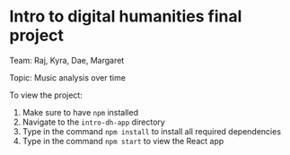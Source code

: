 # Intro to digital humanities final project


Team: Raj, Kyra, Dae, Margaret

Topic: Music analysis over time

To view the project:
1. Make sure to have `npm` installed
2. Navigate to the `intro-dh-app` directory
3. Type in the command `npm install` to install all required dependencies
4. Type in the command `npm start` to view the React app
